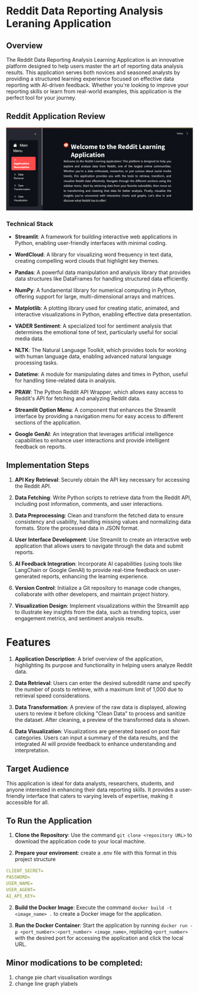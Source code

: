 # Reddit Data Reporting Analysis Leraning Application

## Overview
The Reddit Data Reporting Analysis Learning Application is an innovative platform designed to help users master the art of reporting data analysis results. This application serves both novices and seasoned analysts by providing a structured learning experience focused on effective data reporting with AI-driven feedback. Whether you're looking to improve your reporting skills or learn from real-world examples, this application is the perfect tool for your journey.

## Reddit Application Review
<div align="center">
  <img src="image/Reddit_Application.png" width="1000px" alt="Reddit Application Preview">
</div>

### Technical Stack
- **Streamlit**: A framework for building interactive web applications in Python, enabling user-friendly interfaces with minimal coding.

- **WordCloud**: A library for visualizing word frequency in text data, creating compelling word clouds that highlight key themes.

- **Pandas**: A powerful data manipulation and analysis library that provides data structures like DataFrames for handling structured data efficiently.

- **NumPy**: A fundamental library for numerical computing in Python, offering support for large, multi-dimensional arrays and matrices.

- **Matplotlib**: A plotting library used for creating static, animated, and interactive visualizations in Python, enabling effective data presentation.

- **VADER Sentiment**: A specialized tool for sentiment analysis that determines the emotional tone of text, particularly useful for social media data.

- **NLTK**: The Natural Language Toolkit, which provides tools for working with human language data, enabling advanced natural language processing tasks.

- **Datetime**: A module for manipulating dates and times in Python, useful for handling time-related data in analysis.

- **PRAW**: The Python Reddit API Wrapper, which allows easy access to Reddit's API for fetching and analyzing Reddit data.

- **Streamlit Option Menu**: A component that enhances the Streamlit interface by providing a navigation menu for easy access to different sections of the application.

- **Google GenAI**: An integration that leverages artificial intelligence capabilities to enhance user interactions and provide intelligent feedback on reports.

## Implementation Steps
1. **API Key Retrieval**: Securely obtain the API key necessary for accessing the Reddit API.

2. **Data Fetching**: Write Python scripts to retrieve data from the Reddit API, including post information, comments, and user interactions.

3. **Data Preprocessing**: Clean and transform the fetched data to ensure consistency and usability, handling missing values and normalizing data formats. Store the processed data in JSON format.

4. **User Interface Development**: Use Streamlit to create an interactive web application that allows users to navigate through the data and submit reports.

5. **AI Feedback Integration**: Incorporate AI capabilities (using tools like LangChain or Google GenAI) to provide real-time feedback on user-generated reports, enhancing the learning experience.

6. **Version Control**: Initialize a Git repository to manage code changes, collaborate with other developers, and maintain project history.

7. **Visualization Design**: Implement visualizations within the Streamlit app to illustrate key insights from the data, such as trending topics, user engagement metrics, and sentiment analysis results.

# Features
1. **Application Description**: A brief overview of the application, highlighting its purpose and functionality in helping users analyze Reddit data.

2. **Data Retrieval**: Users can enter the desired subreddit name and specify the number of posts to retrieve, with a maximum limit of 1,000 due to retrieval speed considerations.

3. **Data Transformation**: A preview of the raw data is displayed, allowing users to review it before clicking "Clean Data" to process and sanitize the dataset. After cleaning, a preview of the transformed data is shown.

4. **Data Visualization**: Visualizations are generated based on post flair categories. Users can input a summary of the data results, and the integrated AI will provide feedback to enhance understanding and interpretation.

## Target Audience
This application is ideal for data analysts, researchers, students, and anyone interested in enhancing their data reporting skills. It provides a user-friendly interface that caters to varying levels of expertise, making it accessible for all.

## To Run the Application

1. **Clone the Repository**: Use the command `git clone <repository URL>` to download the application code to your local machine.

2. **Prepare your enviroment**: create a .env file with this format in this project structure

```yaml
CLIENT_SECRET=
PASSWORD=
USER_NAME=
USER_AGENT=
AI_API_KEY=
```

2. **Build the Docker Image**: Execute the command `docker build -t <image_name> .` to create a Docker image for the application.

3. **Run the Docker Container**: Start the application by running `docker run -p <port_number>:<port_number> <image_name>`, replacing `<port_number>` with the desired port for accessing the application and click the local URL.



## Minor modications to be completed:
1. change pie chart visualisation wordings
2. change line graph ylabels 